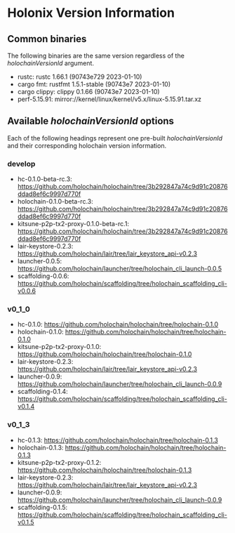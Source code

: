 # Holonix Version Information

## Common binaries
The following binaries are the same version regardless of the _holochainVersionId_ argument.

- rustc: rustc 1.66.1 (90743e729 2023-01-10)
- cargo fmt: rustfmt 1.5.1-stable (90743e7 2023-01-10)
- cargo clippy: clippy 0.1.66 (90743e7 2023-01-10)
- perf-5.15.91: mirror://kernel/linux/kernel/v5.x/linux-5.15.91.tar.xz

## Available _holochainVersionId_ options
Each of the following headings represent one pre-built _holochainVersionId_ and their corresponding holochain version information.

### develop
- hc-0.1.0-beta-rc.3: https://github.com/holochain/holochain/tree/3b292847a74c9d91c20876ddad8ef6c9997d770f
- holochain-0.1.0-beta-rc.3: https://github.com/holochain/holochain/tree/3b292847a74c9d91c20876ddad8ef6c9997d770f
- kitsune-p2p-tx2-proxy-0.1.0-beta-rc.1: https://github.com/holochain/holochain/tree/3b292847a74c9d91c20876ddad8ef6c9997d770f
- lair-keystore-0.2.3: https://github.com/holochain/lair/tree/lair_keystore_api-v0.2.3
- launcher-0.0.5: https://github.com/holochain/launcher/tree/holochain_cli_launch-0.0.5
- scaffolding-0.0.6: https://github.com/holochain/scaffolding/tree/holochain_scaffolding_cli-v0.0.6

### v0_1_0
- hc-0.1.0: https://github.com/holochain/holochain/tree/holochain-0.1.0
- holochain-0.1.0: https://github.com/holochain/holochain/tree/holochain-0.1.0
- kitsune-p2p-tx2-proxy-0.1.0: https://github.com/holochain/holochain/tree/holochain-0.1.0
- lair-keystore-0.2.3: https://github.com/holochain/lair/tree/lair_keystore_api-v0.2.3
- launcher-0.0.9: https://github.com/holochain/launcher/tree/holochain_cli_launch-0.0.9
- scaffolding-0.1.4: https://github.com/holochain/scaffolding/tree/holochain_scaffolding_cli-v0.1.4

### v0_1_3
- hc-0.1.3: https://github.com/holochain/holochain/tree/holochain-0.1.3
- holochain-0.1.3: https://github.com/holochain/holochain/tree/holochain-0.1.3
- kitsune-p2p-tx2-proxy-0.1.2: https://github.com/holochain/holochain/tree/holochain-0.1.3
- lair-keystore-0.2.3: https://github.com/holochain/lair/tree/lair_keystore_api-v0.2.3
- launcher-0.0.9: https://github.com/holochain/launcher/tree/holochain_cli_launch-0.0.9
- scaffolding-0.1.5: https://github.com/holochain/scaffolding/tree/holochain_scaffolding_cli-v0.1.5
